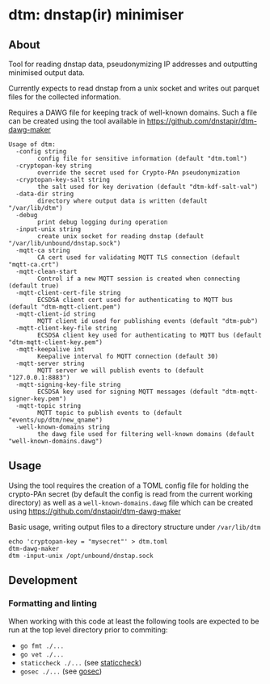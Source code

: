 # dtm: dnstap(ir) minimiser
## About
Tool for reading dnstap data, pseudonymizing IP addresses and outputting minimised output data.

Currently expects to read dnstap from a unix socket and writes out parquet
files for the collected information.

Requires a DAWG file for keeping track of well-known domains. Such a file can
be created using the tool available in
https://github.com/dnstapir/dtm-dawg-maker
```
Usage of dtm:
  -config string
    	config file for sensitive information (default "dtm.toml")
  -cryptopan-key string
    	override the secret used for Crypto-PAn pseudonymization
  -cryptopan-key-salt string
    	the salt used for key derivation (default "dtm-kdf-salt-val")
  -data-dir string
    	directory where output data is written (default "/var/lib/dtm")
  -debug
    	print debug logging during operation
  -input-unix string
    	create unix socket for reading dnstap (default "/var/lib/unbound/dnstap.sock")
  -mqtt-ca string
    	CA cert used for validating MQTT TLS connection (default "mqtt-ca.crt")
  -mqtt-clean-start
    	Control if a new MQTT session is created when connecting (default true)
  -mqtt-client-cert-file string
    	ECSDSA client cert used for authenticating to MQTT bus (default "dtm-mqtt-client.pem")
  -mqtt-client-id string
    	MQTT client id used for publishing events (default "dtm-pub")
  -mqtt-client-key-file string
    	ECSDSA client key used for authenticating to MQTT bus (default "dtm-mqtt-client-key.pem")
  -mqtt-keepalive int
    	Keepalive interval fo MQTT connection (default 30)
  -mqtt-server string
    	MQTT server we will publish events to (default "127.0.0.1:8883")
  -mqtt-signing-key-file string
    	ECSDSA key used for signing MQTT messages (default "dtm-mqtt-signer-key.pem")
  -mqtt-topic string
    	MQTT topic to publish events to (default "events/up/dtm/new_qname")
  -well-known-domains string
    	the dawg file used for filtering well-known domains (default "well-known-domains.dawg")
```

## Usage
Using the tool requires the creation of a TOML config file for holding the
crypto-PAn secret (by default the config is read from the current working
 directory) as well as a `well-known-domains.dawg` file which can be created
using https://github.com/dnstapir/dtm-dawg-maker

Basic usage, writing output files to a directory structure under `/var/lib/dtm`
```
echo 'cryptopan-key = "mysecret"' > dtm.toml
dtm-dawg-maker
dtm -input-unix /opt/unbound/dnstap.sock
```

## Development
### Formatting and linting
When working with this code at least the following tools are expected to be
run at the top level directory prior to commiting:
* `go fmt ./...`
* `go vet ./...`
* `staticcheck ./...` (see [staticcheck](https://staticcheck.io))
* `gosec ./...` (see [gosec](https://github.com/securego/gosec))
